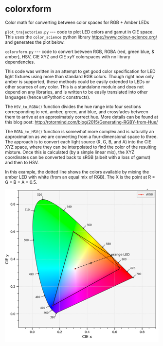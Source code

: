 # colorxform
Color math for converting between color spaces for RGB + Amber LEDs

`plot_trajectories.py` --- code to plot LED colors and gamut in CIE space. This uses the `color_science` python library <https://www.colour-science.org/> and generates the plot below.

`colorxform.py` --- code to  convert between RGB, RGBA (red, green blue, & amber), HSV, CIE XYZ and CIE xyY colorspaces with no library dependencies.

This code was written in an attempt to get good color specification for LED light fixtures using more than standard RGB colors. Though right now only amber is supported, these methods could be easily extended to LEDs or other sources of any color. This is a standalone module and does not depend on any libraries, and is written to be easily translated into other languages (hence unPythonic constructs). 

The `HSV_to_RGBA()` function divides the hue range into four sections corresponding to red, amber, green, and blue, and crossfades between them to arrive at an approximately correct hue. More details can be found at this blog post: <http://rotormind.com/blog/2015/Generating-RGBY-from-Hue/>

The `RGBA_to_HSV()` function is somewhat more complex and is naturally an approximation as we are converting from a four-dimensional space to three. The approach is to convert each light source (R, G, B, and A) into the CIE XYZ space, where they can be interpolated to find the color of the resulting mixture. Once this is calculated (by a simple linear mix), the XYZ coordinates can be converted back to sRGB (albeit with a loss of gamut) and then to HSV.

In this example, the dotted line shows the colors available by mixing the amber LED with white (from an equal mix of RGB).  The X is the point at R = G = B = A = 0.5. 


![CIE colorspace plot showing gamut of RGB LEDS plus amber LED](https://github.com/headrotor/colorxform/blob/main/amber-trajectory.png?raw=true)


